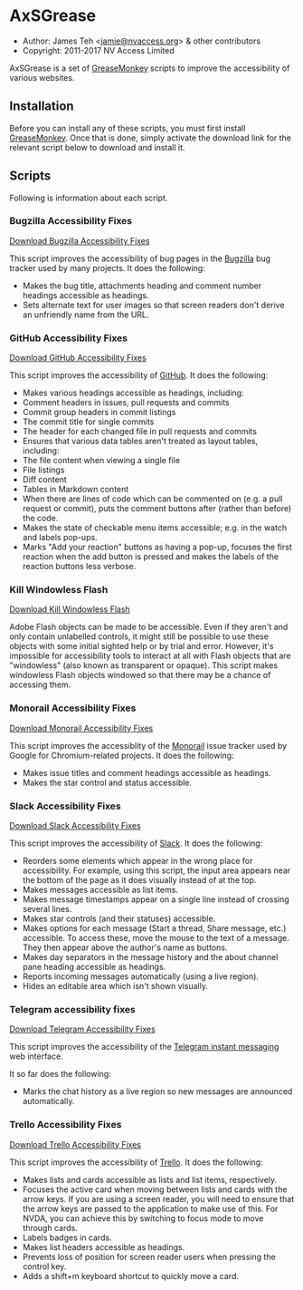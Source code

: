 # AxSGrease

- Author: James Teh &lt;jamie@nvaccess.org&gt; & other contributors
- Copyright: 2011-2017 NV Access Limited

AxSGrease is a set of [GreaseMonkey](https://addons.mozilla.org/en-US/firefox/addon/greasemonkey/) scripts to improve the accessibility of various websites.

## Installation
Before you can install any of these scripts, you must first install [GreaseMonkey](https://addons.mozilla.org/en-US/firefox/addon/greasemonkey/).
Once that is done, simply activate the download link for the relevant script below to download and install it.

## Scripts
Following is information about each script.

### Bugzilla Accessibility Fixes
[Download Bugzilla Accessibility Fixes](https://github.com/nvaccess/axSGrease/raw/master/BugzillaA11yFixes.user.js)

This script improves the accessibility of bug pages in the [Bugzilla](http://www.bugzilla.org/) bug tracker used by many projects.
It does the following:

- Makes the bug title, attachments heading and comment number headings accessible as headings.
- Sets alternate text for user images so that screen readers don't derive an unfriendly name from the URL.

### GitHub Accessibility Fixes
[Download GitHub Accessibility Fixes](https://github.com/nvaccess/axSGrease/raw/master/GitHubA11yFixes.user.js)

This script improves the accessibility of [GitHub](https://github.com/).
It does the following:

- Makes various headings accessible as headings, including:
 - Comment headers in issues, pull requests and commits
 - Commit group headers in commit listings
 - The commit title for single commits
 - The header for each changed file in pull requests and commits
- Ensures that various data tables aren't treated as layout tables, including:
 - The file content when viewing a single file
 - File listings
 - Diff content
 - Tables in Markdown content
- When there are lines of code which can be commented on (e.g. a pull request or commit), puts the comment buttons after (rather than before) the code.
- Makes the state of checkable menu items accessible; e.g. in the watch and labels pop-ups.
- Marks "Add your reaction" buttons as having a pop-up, focuses the first reaction when the add button is pressed and makes the labels of the reaction buttons less verbose.

### Kill Windowless Flash
[Download Kill Windowless Flash](https://github.com/nvaccess/axSGrease/raw/master/KillWindowlessFlash.user.js)

Adobe Flash objects can be made to be accessible.
Even if they aren't and only contain unlabelled controls, it might still be possible to use these objects with some initial sighted help or by trial and error.
However, it's impossible for accessibility tools to interact at all with Flash objects that are "windowless" (also known as transparent or opaque).
This script makes windowless Flash objects windowed so that there may be a chance of accessing them.

### Monorail Accessibility Fixes
[Download Monorail Accessibility Fixes](https://github.com/nvaccess/axSGrease/raw/master/MonorailA11yFixes.user.js)

This script improves the accessiblity of the [Monorail](https://bugs.chromium.org/) issue tracker used by Google for Chromium-related projects.
It does the following:

- Makes issue titles and comment headings accessible as headings.
- Makes the star control and status accessible.

### Slack Accessibility Fixes
[Download Slack Accessibility Fixes](https://github.com/nvaccess/axSGrease/raw/master/SlackA11yFixes.user.js)

This script improves the accessibility of [Slack](https://www.slack.com/).
It does the following:

- Reorders some elements which appear in the wrong place for accessibility. For example, using this script, the input area appears near the bottom of the page as it does visually instead of at the top.
- Makes messages accessible as list items.
- Makes message timestamps appear on a single line instead of crossing several lines.
- Makes star controls (and their statuses) accessible.
- Makes options for each message (Start a thread, Share message, etc.) accessible.
 To access these, move the mouse to the text of a message.
 They then appear above the author's name as buttons.
- Makes day separators in the message history and the about channel pane heading accessible as headings.
- Reports incoming messages automatically (using a live region).
- Hides an editable area which isn't shown visually.

### Telegram accessibility fixes
[Download Telegram Accessibility Fixes](https://github.com/nvaccess/axSGrease/raw/master/TelegramA11yFixes.user.js)

This script improves the accessibility of the [Telegram instant messaging](https://web.telegram.org/) web interface.

It so far does the following:

- Marks the chat history as a live region so new messages are announced automatically.

### Trello Accessibility Fixes
[Download Trello Accessibility Fixes](https://github.com/nvaccess/axSGrease/raw/master/TrelloA11yFixes.user.js)

This script improves the accessibility of [Trello](https://trello.com/).
It does the following:

- Makes lists and cards accessible as lists and list items, respectively.
- Focuses the active card when moving between lists and cards with the arrow keys.
 If you are using a screen reader, you will need to ensure that the arrow keys are passed to the application to make use of this.
 For NVDA, you can achieve this by switching to focus mode to move through cards.
- Labels badges in cards.
- Makes list headers accessible as headings.
- Prevents loss of position for screen reader users when pressing the control key.
- Adds a shift+m keyboard shortcut to quickly move a card.
